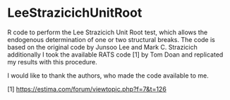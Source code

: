 # LeeStrazicichUnitRoot
R code to perform the Lee Strazicich Unit Root test, which allows
the endogenous determination of one or two structural breaks.
The code is based on the original code by Junsoo Lee and Mark C. Strazicich additionally I took the available RATS code [1] by Tom Doan and replicated my results with this procedure.

I would like to thank the authors, who made the code available to me.

[1] https://estima.com/forum/viewtopic.php?f=7&t=126
